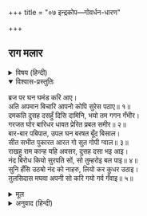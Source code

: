 +++
title = "०७ इन्द्रकोप—गोवर्धन-धारण"

+++


## राग मलार


<details><summary>विषय (हिन्दी)</summary>

(१८)
</details>

<details open><summary>विश्वास-प्रस्तुतिः</summary>

ब्रज पर घन घमंड करि आए।  
अति अपमान बिचारि आपनो कोपि सुरेस पठाए॥ १॥  
दमकति दुसह दसहुँ दिसि दामिनि, भयो तम गगन गँभीर।  
गरजत घोर बारिधर धावत प्रेरित प्रबल समीर॥ २॥  
बार-बार पबिपात, उपल घन बरषत बूँद बिसाल।  
सीत सभीत पुकारत आरत गो सुत गोपी ग्वाल॥ ३॥  
राखहु राम कान्ह यहि अवसर, दुसह दसा भइ आइ।  
नंद बिरोध कियो सुरपति सों, सो तुम्हरोइ बल पाइ॥ ४॥  
सुनि हँसि उठॺो नंद को नाहरु, लियो कर कुधर उठाइ।  
तुलसिदास मघवा अपनी सो करि गयो गर्व गँवाइ॥ ५॥
</details>

<details><summary>मूल</summary>

ब्रज पर घन घमंड करि आए।  
अति अपमान बिचारि आपनो कोपि सुरेस पठाए॥ १॥  
दमकति दुसह दसहुँ दिसि दामिनि, भयो तम गगन गँभीर।  
गरजत घोर बारिधर धावत प्रेरित प्रबल समीर॥ २॥  
बार-बार पबिपात, उपल घन बरषत बूँद बिसाल।  
सीत सभीत पुकारत आरत गो सुत गोपी ग्वाल॥ ३॥  
राखहु राम कान्ह यहि अवसर, दुसह दसा भइ आइ।  
नंद बिरोध कियो सुरपति सों, सो तुम्हरोइ बल पाइ॥ ४॥  
सुनि हँसि उठॺो नंद को नाहरु, लियो कर कुधर उठाइ।  
तुलसिदास मघवा अपनी सो करि गयो गर्व गँवाइ॥ ५॥
</details>

<details><summary>अनुवाद (हिन्दी)</summary>

व्रजपर गर्वके साथ (नष्ट करनेकी धमकीके रूपमें घोर गर्जना करते हुए) बादल छा गये। देवराज इन्द्रने (यज्ञ बन्द कर दिये जानेपर) अपना अत्यन्त अपमान समझकर इनको क्रोध करके भेजा था॥ १॥ दसों दिशाओंमें दुःसह बिजली चमकने लगी। आकाशमें घोर अन्धकार छा गया। बादल भयंकर गर्जना करने लगे और प्रबल पवनसे प्रेरित होकर (इधर-उधर) दौड़ने लगे॥ २॥ बार-बार बिजली गिरने लगी। बादल ओले तथा बड़ी-बड़ी (भयावनी) बूँदें बरसाने लगे। गौएँ, बछड़े या गोप-बालक, गोपियाँ तथा ग्वाले सर्दीसे भयभीत होकर आर्त पुकार करने लगे—॥ ३॥ ‘ओ बलराम, अरे श्रीकृष्ण! रक्षा करो। इस समय हमपर असह्य विपत्ति आ पड़ी है। नन्दबाबाने जो देवराज इन्द्रका विरोध किया था, वह तुम्हारे ही बलपर किया था’॥ ४॥ इस (आर्त पुकार) को सुनकर नन्दका शेर हँसा, उठकर खड़ा हो गया और (उसने एक ही) हाथसे पहाड़को उठा लिया। तुलसीदासजी कहते हैं कि इन्द्र अपनी-सी करके (अपने बल-बूतेका असफल परिचय देकर) सारा गर्व खोकर लौट गया॥ ५॥
</details>
